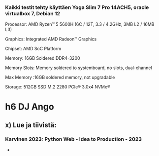 ### Kaikki testit tehty käyttäen Yoga Slim 7 Pro 14ACH5, oracle virtualbox 7, Debian 12
Processor: AMD Ryzen™ 5 5600H (6C / 12T, 3.3 / 4.2GHz, 3MB L2 / 16MB L3)

Graphics: Integrated AMD Radeon™ Graphics

Chipset: AMD SoC Platform

Memory: 16GB Soldered DDR4-3200

Memory Slots: Memory soldered to systemboard, no slots, dual-channel

Max Memory :16GB soldered memory, not upgradable

Storage: 512GB SSD M.2 2280 PCIe® 3.0x4 NVMe®

# h6 DJ Ango

## x) Lue ja tiivistä: 
### Karvinen 2023: Python Web - Idea to Production - 2023

- 
